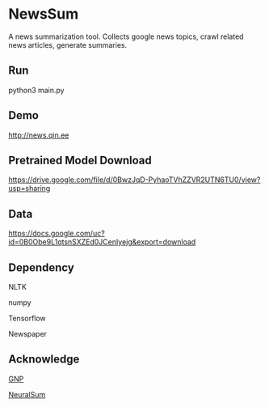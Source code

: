 # NewsSum

A news summarization tool. Collects google news topics, crawl related news articles, generate summaries.

## Run
python3 main.py

## Demo

http://news.qin.ee

## Pretrained Model Download

https://drive.google.com/file/d/0BwzJqD-PyhaoTVhZZVR2UTN6TU0/view?usp=sharing

## Data

https://docs.google.com/uc?id=0B0Obe9L1qtsnSXZEd0JCenIyejg&export=download

## Dependency

NLTK

numpy

Tensorflow

Newspaper

## Acknowledge

[GNP](https://github.com/mPAND/gnp)

[NeuralSum](https://github.com/cheng6076/NeuralSum)

